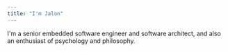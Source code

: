 ```yaml
---
title: "I'm Jalon"
---
```

I'm a senior embedded software engineer and software architect, and also an enthusiast of psychology and philosophy.
